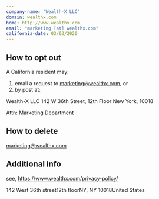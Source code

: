 ```yaml
---
company-name: "Wealth-X LLC"
domain: wealthx.com
home: http://www.wealthx.com
email: "marketing [at] wealthx.com"
california-date: 03/03/2020
---
```

## How to opt out


A California resident may:
1. email a request to marketing@wealthx.com, or 
2. by post at: 

Wealth-X LLC
142 W 36th Street, 12th Floor
New York, 10018

Attn: Marketing Department

## How to delete


marketing@wealthx.com

## Additional info


see, https://www.wealthx.com/privacy-policy/

142 West 36th street12th floorNY, NY 10018United States













